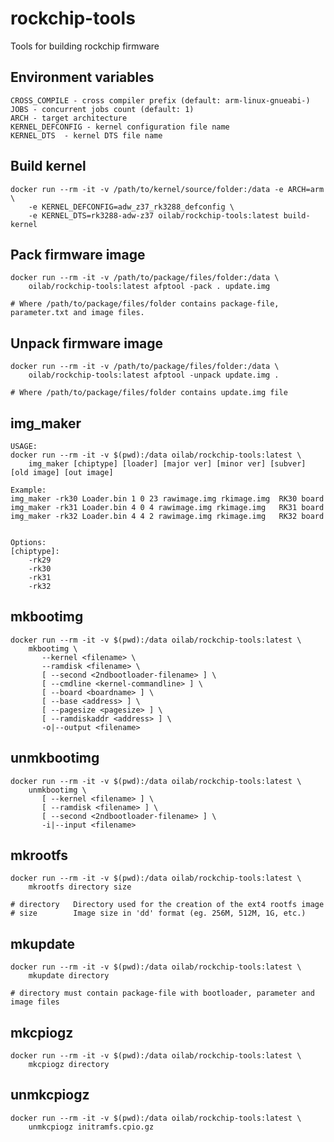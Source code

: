 # rockchip-tools
Tools for building rockchip firmware
## Environment variables

    CROSS_COMPILE - cross compiler prefix (default: arm-linux-gnueabi-)
	JOBS - concurrent jobs count (default: 1)
	ARCH - target architecture
	KERNEL_DEFCONFIG - kernel configuration file name
	KERNEL_DTS	- kernel DTS file name

## Build kernel
    
    docker run --rm -it -v /path/to/kernel/source/folder:/data -e ARCH=arm \
		-e KERNEL_DEFCONFIG=adw_z37_rk3288_defconfig \
		-e KERNEL_DTS=rk3288-adw-z37 oilab/rockchip-tools:latest build-kernel

## Pack firmware image

	docker run --rm -it -v /path/to/package/files/folder:/data \
		oilab/rockchip-tools:latest afptool -pack . update.img
	
	# Where /path/to/package/files/folder contains package-file, parameter.txt and image files.

## Unpack firmware image

	docker run --rm -it -v /path/to/package/files/folder:/data \
		oilab/rockchip-tools:latest afptool -unpack update.img .

	# Where /path/to/package/files/folder contains update.img file

## img_maker
```
USAGE:
docker run --rm -it -v $(pwd):/data oilab/rockchip-tools:latest \
	img_maker [chiptype] [loader] [major ver] [minor ver] [subver] [old image] [out image]

Example:
img_maker -rk30 Loader.bin 1 0 23 rawimage.img rkimage.img 	RK30 board
img_maker -rk31 Loader.bin 4 0 4 rawimage.img rkimage.img 	RK31 board
img_maker -rk32 Loader.bin 4 4 2 rawimage.img rkimage.img 	RK32 board


Options:
[chiptype]:
	-rk29
	-rk30
	-rk31
	-rk32
```

## mkbootimg
```
docker run --rm -it -v $(pwd):/data oilab/rockchip-tools:latest \
	mkbootimg \
       --kernel <filename> \
       --ramdisk <filename> \
       [ --second <2ndbootloader-filename> ] \
       [ --cmdline <kernel-commandline> ] \
       [ --board <boardname> ] \
       [ --base <address> ] \
       [ --pagesize <pagesize> ] \
       [ --ramdiskaddr <address> ] \
       -o|--output <filename>
```

## unmkbootimg
```
docker run --rm -it -v $(pwd):/data oilab/rockchip-tools:latest \
	unmkbootimg \
       [ --kernel <filename> ] \
       [ --ramdisk <filename> ] \
       [ --second <2ndbootloader-filename> ] \
       -i|--input <filename>
```

## mkrootfs
```
docker run --rm -it -v $(pwd):/data oilab/rockchip-tools:latest \
	mkrootfs directory size

# directory   Directory used for the creation of the ext4 rootfs image
# size        Image size in 'dd' format (eg. 256M, 512M, 1G, etc.)
```

## mkupdate
```
docker run --rm -it -v $(pwd):/data oilab/rockchip-tools:latest \
	mkupdate directory

# directory must contain package-file with bootloader, parameter and image files
```

## mkcpiogz
```
docker run --rm -it -v $(pwd):/data oilab/rockchip-tools:latest \
	mkcpiogz directory
```

## unmkcpiogz
```
docker run --rm -it -v $(pwd):/data oilab/rockchip-tools:latest \
	unmkcpiogz initramfs.cpio.gz
```